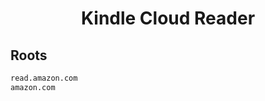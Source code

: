 


<h1 align="center">Kindle Cloud Reader</h1>  


## Roots


```html
read.amazon.com
amazon.com
```  

<br>
